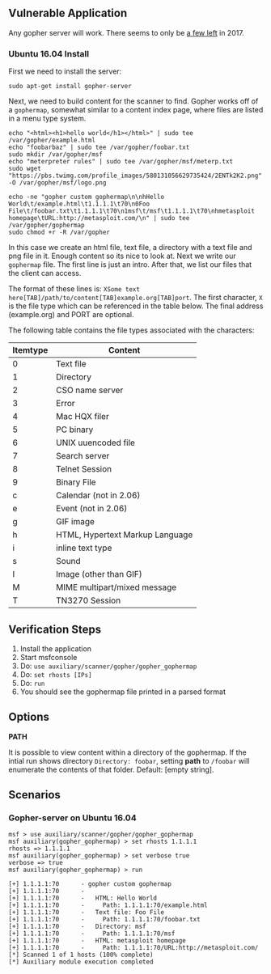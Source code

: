 ## Vulnerable Application

  Any gopher server will work.  There seems to only be [a few left](https://en.wikipedia.org/wiki/Gopher_(protocol)#Server_software)
   in 2017.

### Ubuntu 16.04 Install

First we need to install the server:

```
sudo apt-get install gopher-server
```
Next, we need to build content for the scanner to find.  Gopher works off of a `gophermap`, somewhat similar
to a content index page, where files are listed in a menu type system.

```
echo "<html><h1>hello world</h1></html>" | sudo tee /var/gopher/example.html
echo "foobarbaz" | sudo tee /var/gopher/foobar.txt
sudo mkdir /var/gopher/msf
echo "meterpreter rules" | sudo tee /var/gopher/msf/meterp.txt
sudo wget "https://pbs.twimg.com/profile_images/580131056629735424/2ENTk2K2.png" -O /var/gopher/msf/logo.png

echo -ne "gopher custom gophermap\n\nhHello World\t/example.html\t1.1.1.1\t70\n0Foo File\t/foobar.txt\t1.1.1.1\t70\n1msf\t/msf\t1.1.1.1\t70\nhmetasploit homepage\tURL:http://metasploit.com/\n" | sudo tee /var/gopher/gophermap
sudo chmod +r -R /var/gopher
```

In this case we create an html file, text file, a directory with a text file and png file in it.  Enough content so its nice to look at.
Next we write our `gophermap` file.  The first line is just an intro.  After that, we list our files that the client can access.

The format of these lines is: `XSome text here[TAB]/path/to/content[TAB]example.org[TAB]port`.  The first character, `X` is the file type
which can be referenced in the table below.  The final address (example.org) and PORT are optional.

The following table contains the file types associated with the characters:

| Itemtype | Content                         |
|----------|---------------------------------|
| 0        | Text file                       |
| 1        | Directory                       |
| 2        | CSO name server                 |
| 3        | Error                           |
| 4        | Mac HQX filer                   |
| 5        | PC binary                       |
| 6        | UNIX uuencoded file             |
| 7        | Search server                   |
| 8        | Telnet Session                  |
| 9        | Binary File                     |
| c        | Calendar (not in 2.06)          |
| e        | Event (not in 2.06)             |
| g        | GIF image                       |
| h        | HTML, Hypertext Markup Language |
| i        | inline text type              |
| s        | Sound                           |
| I        | Image (other than GIF)          |
| M        | MIME multipart/mixed message    |
| T        | TN3270 Session                  |

## Verification Steps

  1. Install the application
  2. Start msfconsole
  3. Do: ```use auxiliary/scanner/gopher/gopher_gophermap```
  4. Do: ```set rhosts [IPs]```
  5. Do: ```run```
  6. You should see the gophermap file printed in a parsed format

## Options

  **PATH**

  It is possible to view content within a directory of the gophermap.  If the intial run shows directory `Directory: foobar`, 
  setting **path** to `/foobar` will enumerate the contents of that folder.  Default: [empty string].

## Scenarios

### Gopher-server on Ubuntu 16.04

```
msf > use auxiliary/scanner/gopher/gopher_gophermap 
msf auxiliary(gopher_gophermap) > set rhosts 1.1.1.1
rhosts => 1.1.1.1
msf auxiliary(gopher_gophermap) > set verbose true
verbose => true
msf auxiliary(gopher_gophermap) > run

[+] 1.1.1.1:70      - gopher custom gophermap
[+] 1.1.1.1:70      - 
[+] 1.1.1.1:70      -   HTML: Hello World
[+] 1.1.1.1:70      -     Path: 1.1.1.1:70/example.html
[+] 1.1.1.1:70      -   Text file: Foo File
[+] 1.1.1.1:70      -     Path: 1.1.1.1:70/foobar.txt
[+] 1.1.1.1:70      -   Directory: msf
[+] 1.1.1.1:70      -     Path: 1.1.1.1:70/msf
[+] 1.1.1.1:70      -   HTML: metasploit homepage
[+] 1.1.1.1:70      -     Path: 1.1.1.1:70/URL:http://metasploit.com/
[*] Scanned 1 of 1 hosts (100% complete)
[*] Auxiliary module execution completed

```
